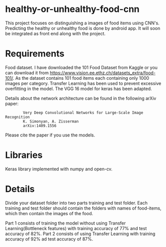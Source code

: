 
# healthy-or-unhealthy-food-cnn

This project focuses on distinguishing a images of food items using CNN's. Predicting the healthy or unhealthy food is done by android app. It will soon be integrated as front end along with the project.  

# Requirements

Food dataset. I have downloaded the 101 Food Dataset from Kaggle or you can download it from https://www.vision.ee.ethz.ch/datasets_extra/food-101/.
As the dataset contains 101 food items each containing only 1000 images per category. Transfer Learning has been used to prevent excessive overfitting in the model. The VGG 16 model for keras has been adapted. 

Details about the network architecture can be found in the following arXiv paper:
            
            Very Deep Convolutional Networks for Large-Scale Image Recognition
            K. Simonyan, A. Zisserman
            arXiv:1409.1556
            
Please cite the paper if you use the models.

# Libraries

Keras library implemented with numpy and open-cv.



# Details

Divide your dataset folder into two parts training and test folder. Each training and test folder should contain the folders with names of food-items, which then contain the images of the food.

Part 1 consists of training the model without using Transfer Learning(Bottleneck features) with training accuracy of 77% and test accuracy of 82%.
Part 2 consists of using Transfer Learning with training accuracy of 92% ad test accuracy of 87%.
